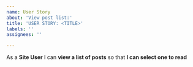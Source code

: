 ```yaml
---
name: User Story
about: 'View post list:'
title: 'USER STORY: <TITLE>'
labels: ''
assignees: ''

---
```


As a **Site User** I can **view a list of posts** so that **I can select one to read**
